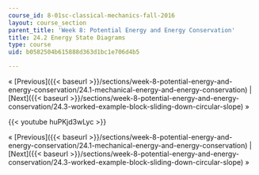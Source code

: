 ```yaml
---
course_id: 8-01sc-classical-mechanics-fall-2016
layout: course_section
parent_title: 'Week 8: Potential Energy and Energy Conservation'
title: 24.2 Energy State Diagrams
type: course
uid: b0582504b615888d363d1bc1e706d4b5

---
```


« [Previous]({{< baseurl >}}/sections/week-8-potential-energy-and-energy-conservation/24.1-mechanical-energy-and-energy-conservation) | [Next]({{< baseurl >}}/sections/week-8-potential-energy-and-energy-conservation/24.3-worked-example-block-sliding-down-circular-slope) »

{{< youtube huPKjd3wLyc >}}

« [Previous]({{< baseurl >}}/sections/week-8-potential-energy-and-energy-conservation/24.1-mechanical-energy-and-energy-conservation) | [Next]({{< baseurl >}}/sections/week-8-potential-energy-and-energy-conservation/24.3-worked-example-block-sliding-down-circular-slope) »